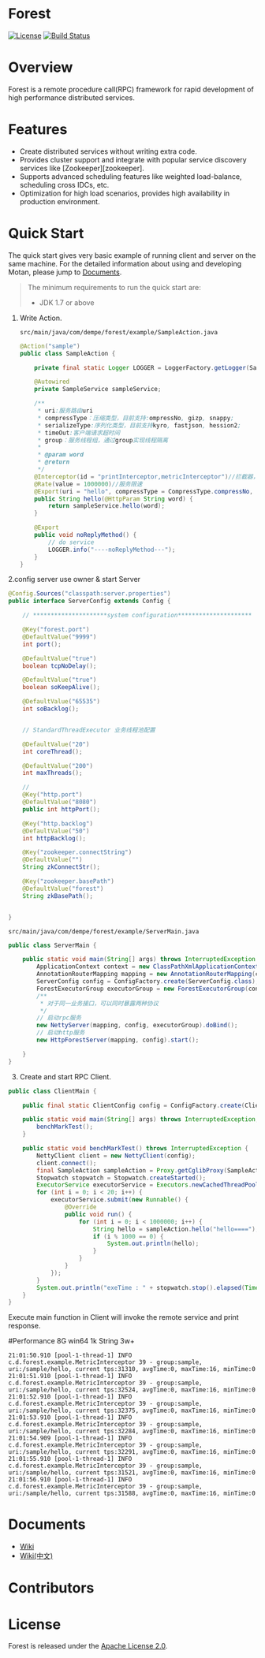 # Forest
[![License](https://img.shields.io/badge/License-Apache%202.0-blue.svg)](https://github.com/dempeZheng/forest/blob/master/LICENSE)
[![Build Status](https://img.shields.io/travis/dempeZheng/forest/master.svg?label=Build)](https://travis-ci.org/dempeZheng/forest)

# Overview
Forest is a remote procedure call(RPC) framework for rapid development of high performance distributed services.

# Features
- Create distributed services without writing extra code.
- Provides cluster support and integrate with popular service discovery services like [Zookeeper][zookeeper].
- Supports advanced scheduling features like weighted load-balance, scheduling cross IDCs, etc.
- Optimization for high load scenarios, provides high availability in production environment.

# Quick Start

The quick start gives very basic example of running client and server on the same machine. For the detailed information about using and developing Motan, please jump to [Documents](#documents).

> The minimum requirements to run the quick start are:
>  * JDK 1.7 or above



1. Write Action.

    `src/main/java/com/dempe/forest/example/SampleAction.java`

    ```java
    @Action("sample")
	public class SampleAction {

	    private final static Logger LOGGER = LoggerFactory.getLogger(SampleAction.class);

	    @Autowired
	    private SampleService sampleService;

	    /**
	     * uri:服务路由uri
	     * compressType：压缩类型，目前支持:ompressNo, gizp, snappy;
	     * serializeType:序列化类型，目前支持kyro, fastjson, hession2;
	     * timeOut:客户端请求超时间
	     * group：服务线程组，通过group实现线程隔离
	     *
	     * @param word
	     * @return
	     */
	    @Interceptor(id = "printInterceptor,metricInterceptor")//拦截器，多个拦截器用逗号分隔
	    @Rate(value = 1000000)//服务限速
	    @Export(uri = "hello", compressType = CompressType.compressNo, serializeType = SerializeType.fastjson, timeOut = 1000, group = "sample")
	    public String hello(@HttpParam String word) {
	        return sampleService.hello(word);
	    }

	    @Export
	    public void noReplyMethod() {
	        // do service
	        LOGGER.info("----noReplyMethod---");
	    }
	}


    ```

2.config server use owner & start Server

``` java
@Config.Sources("classpath:server.properties")
public interface ServerConfig extends Config {

    // *********************system configuration*********************

    @Key("forest.port")
    @DefaultValue("9999")
    int port();

    @DefaultValue("true")
    boolean tcpNoDelay();

    @DefaultValue("true")
    boolean soKeepAlive();

    @DefaultValue("65535")
    int soBacklog();


    // StandardThreadExecutor 业务线程池配置

    @DefaultValue("20")
    int coreThread();

    @DefaultValue("200")
    int maxThreads();

    //
    @Key("http.port")
    @DefaultValue("8080")
    public int httpPort();

    @Key("http.backlog")
    @DefaultValue("50")
    int httpBacklog();

    @Key("zookeeper.connectString")
    @DefaultValue("")
    String zkConnectStr();

    @Key("zookeeper.basePath")
    @DefaultValue("forest")
    String zkBasePath();


}
```

   `src/main/java/com/dempe/forest/example/ServerMain.java`

``` java
public class ServerMain {

    public static void main(String[] args) throws InterruptedException {
        ApplicationContext context = new ClassPathXmlApplicationContext(new String[]{"application.xml"});
        AnnotationRouterMapping mapping = new AnnotationRouterMapping(context);
        ServerConfig config = ConfigFactory.create(ServerConfig.class);
        ForestExecutorGroup executorGroup = new ForestExecutorGroup(config, mapping.listGroup(), context);
        /**
         * 对于同一业务接口，可以同时暴露两种协议
         */
        // 启动rpc服务
        new NettyServer(mapping, config, executorGroup).doBind();
        // 启动http服务
        new HttpForestServer(mapping, config).start();

    }
}

```

3. Create and start RPC Client.

``` java
public class ClientMain {

    public final static ClientConfig config = ConfigFactory.create(ClientConfig.class);

    public static void main(String[] args) throws InterruptedException, IOException {
        benchMarkTest();
    }

    public static void benchMarkTest() throws InterruptedException {
        NettyClient client = new NettyClient(config);
        client.connect();
        final SampleAction sampleAction = Proxy.getCglibProxy(SampleAction.class, new ChannelPool(client));
        Stopwatch stopwatch = Stopwatch.createStarted();
        ExecutorService executorService = Executors.newCachedThreadPool();
        for (int i = 0; i < 20; i++) {
            executorService.submit(new Runnable() {
                @Override
                public void run() {
                    for (int i = 0; i < 1000000; i++) {
                        String hello = sampleAction.hello("hello====");
                        if (i % 1000 == 0) {
                            System.out.println(hello);
                        }
                    }
                }
            });
        }
        System.out.println("exeTime : " + stopwatch.stop().elapsed(TimeUnit.MILLISECONDS));
    }
}

```

Execute main function in Client will invoke the remote service and print response.

#Performance
8G win64 1k String 3w+

```
21:01:50.910 [pool-1-thread-1] INFO  c.d.forest.example.MetricInterceptor 39 - group:sample, uri:/sample/hello, current tps:31310, avgTime:0, maxTime:16, minTime:0
21:01:51.910 [pool-1-thread-1] INFO  c.d.forest.example.MetricInterceptor 39 - group:sample, uri:/sample/hello, current tps:32524, avgTime:0, maxTime:16, minTime:0
21:01:52.910 [pool-1-thread-1] INFO  c.d.forest.example.MetricInterceptor 39 - group:sample, uri:/sample/hello, current tps:32375, avgTime:0, maxTime:16, minTime:0
21:01:53.910 [pool-1-thread-1] INFO  c.d.forest.example.MetricInterceptor 39 - group:sample, uri:/sample/hello, current tps:32284, avgTime:0, maxTime:16, minTime:0
21:01:54.909 [pool-1-thread-1] INFO  c.d.forest.example.MetricInterceptor 39 - group:sample, uri:/sample/hello, current tps:32291, avgTime:0, maxTime:16, minTime:0
21:01:55.910 [pool-1-thread-1] INFO  c.d.forest.example.MetricInterceptor 39 - group:sample, uri:/sample/hello, current tps:31521, avgTime:0, maxTime:16, minTime:0
21:01:56.910 [pool-1-thread-1] INFO  c.d.forest.example.MetricInterceptor 39 - group:sample, uri:/sample/hello, current tps:31588, avgTime:0, maxTime:16, minTime:0
```


# Documents

* [Wiki](https://github.com/dempeZheng/forest/wiki)
* [Wiki(中文)](https://github.comdempeZheng/forest/wiki/zh_overview)

# Contributors



# License

Forest is released under the [Apache License 2.0](http://www.apache.org/licenses/LICENSE-2.0).



